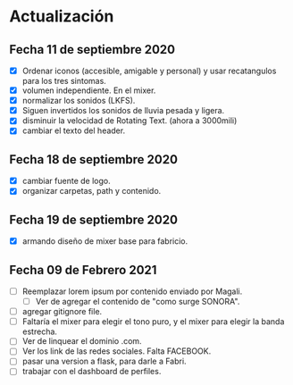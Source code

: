 # Actualización

## Fecha 11 de septiembre 2020

- [X] Ordenar iconos (accesible, amigable y personal) y usar recatangulos para los tres sintomas.
- [X] volumen independiente. En el mixer.
- [X] normalizar los sonidos (LKFS).
- [x] Siguen invertidos los sonidos de lluvia pesada y ligera.
- [x] disminuir la velocidad de Rotating Text. (ahora a 3000mili)
- [x] cambiar el texto del header.

## Fecha 18 de septiembre 2020

- [x] cambiar fuente de logo.
- [x] organizar carpetas, path y contenido.

## Fecha 19 de septiembre 2020
- [x] armando diseño de mixer base para fabricio.

## Fecha 09 de Febrero 2021
- [ ] Reemplazar lorem ipsum por contenido enviado por Magali.
	- [ ] Ver de agregar el contenido de "como surge SONORA".
- [ ] agregar gitignore file.
- [ ] Faltaría el mixer para elegir el tono puro, y el mixer para elegir la banda estrecha. 
- [ ] Ver de linquear el dominio .com.
- [ ] Ver los link de las redes sociales. Falta FACEBOOK.
- [ ] pasar una version a flask, para darle a Fabri.
- [ ] trabajar con el dashboard de perfiles.